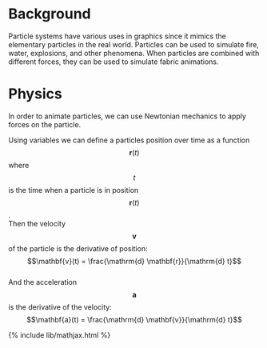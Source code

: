 # Background

Particle systems have various uses in graphics since it mimics the elementary particles in the real world. Particles can be used to simulate fire, water, explosions, and other phenomena. When particles are combined with different forces, they can be used to simulate fabric animations.

# Physics

In order to animate particles, we can use Newtonian mechanics to apply forces on the particle.

Using variables we can define a particles position over time as a function $$\mathbf{r}(t)$$ where $$t$$ is the time when a particle is in position $$\mathbf{r}(t)$$.\
Then the velocity $$\mathbf{v}$$ of the particle is the derivative of position:\
    $$\mathbf{v}(t) = \frac{\mathrm{d} \mathbf{r}}{\mathrm{d} t}$$\
And the acceleration $$\mathbf{a}$$ is the derivative of the velocity:\
    $$\mathbf{a}(t) = \frac{\mathrm{d} \mathbf{v}}{\mathrm{d} t}$$


{% include lib/mathjax.html %}
